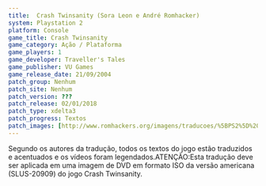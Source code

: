 ```yaml
---
title:  Crash Twinsanity (Sora Leon e André Romhacker)
system: Playstation 2
platform: Console
game_title: Crash Twinsanity
game_category: Ação / Plataforma
game_players: 1
game_developer: Traveller's Tales
game_publisher: VU Games
game_release_date: 21/09/2004
patch_group: Nenhum
patch_site: Nenhum
patch_version: ???
patch_release: 02/01/2018
patch_type: xdelta3
patch_progress: Textos
patch_images: [http://www.romhackers.org/imagens/traducoes/%5BPS2%5D%20Crash%20Twinsanity%20-%20Sora%20Leon%20e%20Andr%C3%A9%20Romhacker%20-%201.jpg,http://www.romhackers.org/imagens/traducoes/%5BPS2%5D%20Crash%20Twinsanity%20-%20Sora%20Leon%20e%20Andr%C3%A9%20Romhacker%20-%202.jpg,http://www.romhackers.org/imagens/traducoes/%5BPS2%5D%20Crash%20Twinsanity%20-%20Sora%20Leon%20e%20Andr%C3%A9%20Romhacker%20-%203.jpg]
---
```

Segundo os autores da tradução, todos os textos do jogo estão traduzidos e acentuados e os vídeos foram legendados.ATENÇÃO:Esta tradução deve ser aplicada em uma imagem de DVD em formato ISO da versão americana (SLUS-20909) do jogo Crash Twinsanity.